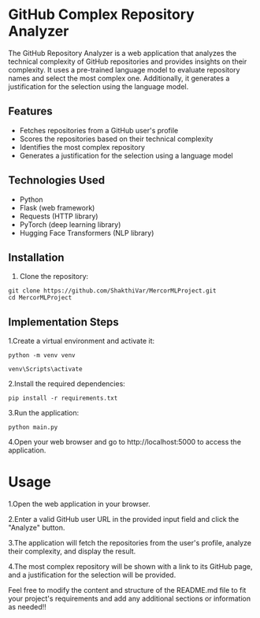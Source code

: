 # GitHub Complex Repository Analyzer

The GitHub Repository Analyzer is a web application that analyzes the technical complexity of GitHub repositories and provides insights on their complexity. It uses a pre-trained language model to evaluate repository names and select the most complex one. Additionally, it generates a justification for the selection using the language model.

## Features

- Fetches repositories from a GitHub user's profile
- Scores the repositories based on their technical complexity
- Identifies the most complex repository
- Generates a justification for the selection using a language model

## Technologies Used

- Python
- Flask (web framework)
- Requests (HTTP library)
- PyTorch (deep learning library)
- Hugging Face Transformers (NLP library)

## Installation

1. Clone the repository:
   
```
git clone https://github.com/ShakthiVar/MercorMLProject.git
cd MercorMLProject 
```   

## Implementation Steps

1.Create a virtual environment and activate it:


```
python -m venv venv

venv\Scripts\activate 
```

2.Install the required dependencies:

```
pip install -r requirements.txt
```

3.Run the application:

```
python main.py
```

4.Open your web browser and go to http://localhost:5000 to access the application.

# Usage

1.Open the web application in your browser.

2.Enter a valid GitHub user URL in the provided input field and click the "Analyze" button.

3.The application will fetch the repositories from the user's profile, analyze their complexity, and display the result.

4.The most complex repository will be shown with a link to its GitHub page, and a justification for the selection will be provided.




Feel free to modify the content and structure of the README.md file to fit your project's requirements and add any additional sections or information as needed!!


  

